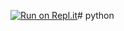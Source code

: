 [![Run on Repl.it](https://repl.it/badge/github/pisakhov/python)](https://repl.it/github/pisakhov/python)# python